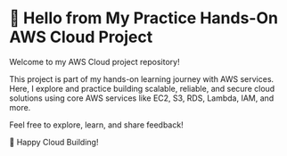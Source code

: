 # 👋 Hello from My Practice Hands-On AWS Cloud Project

Welcome to my AWS Cloud project repository!

This project is part of my hands-on learning journey with AWS services.  
Here, I explore and practice building scalable, reliable, and secure cloud solutions using core AWS services like EC2, S3, RDS, Lambda, IAM, and more.

Feel free to explore, learn, and share feedback!

🚀 Happy Cloud Building!

